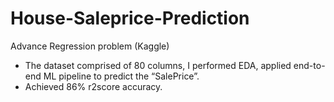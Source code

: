 # House-Saleprice-Prediction
Advance Regression problem (Kaggle)

* The dataset comprised of 80 columns, I performed EDA, applied end-to-end ML pipeline to predict the “SalePrice”. 
* Achieved 86% r2score accuracy.
